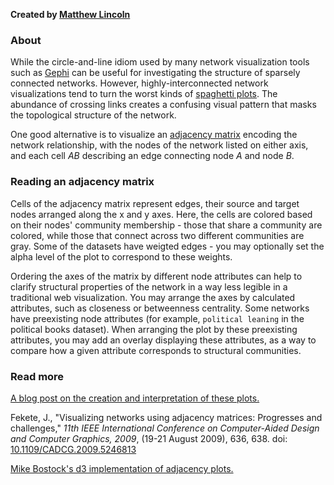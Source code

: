 **Created by [Matthew Lincoln](http://matthewlincoln.net)**

### About

While the circle-and-line idiom used by many network visualization tools such as [Gephi] can be useful for investigating the structure of sparsely connected networks. However, highly-interconnected network visualizations tend to turn the worst kinds of [spaghetti plots][spaghetti].
The abundance of crossing links creates a confusing visual pattern that masks the topological structure of the network.

One good alternative is to visualize an [adjacency matrix][matrix] encoding the network relationship, with the nodes of the network listed on either axis, and each cell *AB* describing an edge connecting node *A* and node *B*.

### Reading an adjacency matrix

Cells of the adjacency matrix represent edges, their source and target nodes arranged along the x and y axes.
Here, the cells are colored based on their nodes' community membership - those that share a community are colored, while those that connect across two different communities are gray.
Some of the datasets have weigted edges - you may optionally set the alpha level of the plot to correspond to these weights.

Ordering the axes of the matrix by different node attributes can help to clarify structural properties of the network in a way less legible in a traditional web visualization.
You may arrange the axes by calculated attributes, such as closeness or betweenness centrality.
Some networks have preexisting node attributes (for example, `political leaning` in the political books dataset).
When arranging the plot by these preexisting attributes, you may add an overlay displaying these attributes, as a way to compare how a given attribute corresponds to structural communities.

### Read more

[A blog post on the creation and interpretation of these plots.](http://matthewlincoln.net/2014/12/20/adjacency-matrix-plots-with-r-and-ggplot2.html)

Fekete, J., "Visualizing networks using adjacency matrices: Progresses and challenges," *11th IEEE International Conference on Computer-Aided Design and Computer Graphics, 2009*, (19-21 August 2009), 636, 638. doi: [10.1109/CADCG.2009.5246813](http://dx.doi.org.proxy-um.researchport.umd.edu/10.1109/CADCG.2009.5246813)

[Mike Bostock's d3 implementation of adjacency plots.](http://bost.ocks.org/mike/miserables/)

[Gephi]: http://gephi.org

[spaghetti]: http://en.wikipedia.org/wiki/Spaghetti_plot

[matrix]: http://en.wikipedia.org/wiki/Adjacency_matrix
